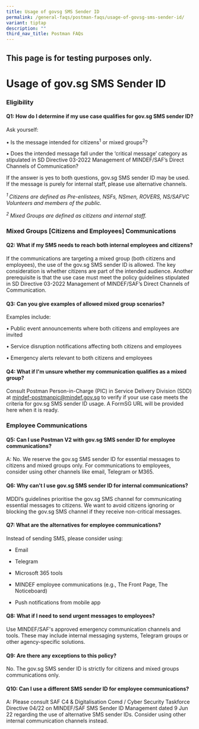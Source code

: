 ```yaml
---
title: Usage of govsg SMS Sender ID
permalink: /general-faqs/postman-faqs/usage-of-govsg-sms-sender-id/
variant: tiptap
description: ""
third_nav_title: Postman FAQs
---
```

<h2>This page is for testing purposes only.</h2>
<p></p>
<p></p>
<h1><strong>Usage of gov.sg SMS Sender ID</strong></h1>
<h3><strong>Eligibility</strong></h3>
<h4>Q1: How do I determine if my use case qualifies for gov.sg SMS sender ID?</h4>
<p>Ask yourself:</p>
<p>• Is the message intended for citizens<sup>1</sup> or mixed groups<sup>2</sup>?</p>
<p>• Does the intended message fall under the ‘critical message’ category
as stipulated in SD Directive 03-2022 Management of MINDEF/SAF’s Direct
Channels of Communication?</p>
<p>If the answer is yes to both questions, gov.sg SMS sender ID may be used.
If the message is purely for internal staff, please use alternative channels.</p>
<p><em><sup>1 </sup>Citizens are defined as Pre-enlistees, NSFs, NSmen, ROVERS, NS/SAFVC Volunteers and members of the public.</em>
</p>
<p><em><sup>2 </sup>Mixed Groups are defined as citizens and internal staff.</em>
</p>
<h3><strong>Mixed Groups [Citizens and Employees] Communications</strong></h3>
<h4>Q2: What if my SMS needs to reach both internal employees and citizens?</h4>
<p>If the communications are targeting a mixed group (both citizens and employees),
the use of the gov.sg SMS sender ID is allowed. The key consideration is
whether citizens are part of the intended audience. Another prerequisite
is that the use case must meet the policy guidelines stipulated in SD Directive
03-2022 Management of MINDEF/SAF’s Direct Channels of Communication.</p>
<h4>Q3: Can you give examples of allowed mixed group scenarios?</h4>
<p>Examples include:</p>
<p>• Public event announcements where both citizens and employees are invited</p>
<p>• Service disruption notifications affecting both citizens and employees</p>
<p>• Emergency alerts relevant to both citizens and employees</p>
<h4>Q4: What if I'm unsure whether my communication qualifies as a mixed group?</h4>
<p>Consult Postman Person-in-Charge (PIC) in Service Delivery Division (SDD)
at <a href="mailto:mindef-postmanpic@mindef.gov.sg" rel="noopener noreferrer nofollow" target="_blank">mindef-postmanpic@mindef.gov.sg</a> to
verify if your use case meets the criteria for gov.sg SMS sender ID usage.
A FormSG URL will be provided here when it is ready.</p>
<p></p>
<h3><strong>Employee Communications</strong></h3>
<h4>Q5: Can I use Postman V2 with gov.sg SMS sender ID for employee communications?</h4>
<p>A: No. We reserve the gov.sg SMS sender ID for essential messages to citizens
and mixed groups only. For communications to employees, consider using
other channels like email, Telegram or M365.</p>
<h4>Q6: Why can't I use gov.sg SMS sender ID for internal communications?</h4>
<p>MDDI’s guidelines prioritise the gov.sg SMS channel for communicating
essential messages to citizens. We want to avoid citizens ignoring or blocking
the gov.sg SMS channel if they receive non-critical messages.</p>
<h4>Q7: What are the alternatives for employee communications?</h4>
<p>Instead of sending SMS, please consider using:</p>
<ul data-tight="true" class="tight">
<li>
<p>Email</p>
</li>
<li>
<p>Telegram</p>
</li>
<li>
<p>Microsoft 365 tools</p>
</li>
<li>
<p>MINDEF employee communications (e.g., The Front Page, The Noticeboard)</p>
</li>
<li>
<p>Push notifications from mobile app</p>
</li>
</ul>
<h4>Q8: What if I need to send urgent messages to employees?</h4>
<p>Use MINDEF/SAF's approved emergency communication channels and tools.
These may include internal messaging systems, Telegram groups or other
agency-specific solutions.</p>
<h4>Q9: Are there any exceptions to this policy?</h4>
<p>No. The gov.sg SMS sender ID is strictly for citizens and mixed groups
communications only.</p>
<h4>Q10: Can I use a different SMS sender ID for employee communications?</h4>
<p>A: Please consult SAF C4 &amp; Digitalisation Comd / Cyber Security Taskforce
Directive 04/22 on MINDEF/SAF SMS Sender ID Management dated 9 Jun 22 regarding
the use of alternative SMS sender IDs. Consider using other internal communication
channels instead.</p>